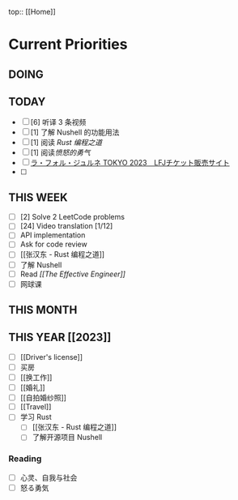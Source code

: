 top:: [[Home]]

# Current Priorities

## DOING




## TODAY

- [ ] [6] 听译 3 条视频
- [ ] [1] 了解 Nushell 的功能用法
- [ ] [1] 阅读 *Rust 编程之道*
- [ ] [1] 阅读*愤怒的勇气*
- [ ] [ラ・フォル・ジュルネ TOKYO 2023　LFJチケット販売サイト](http://lfj.pia.jp)
- [ ] 

## THIS WEEK

- [ ] [2] Solve 2 LeetCode problems 
- [ ] [24] Video translation [1/12]
- [ ] API implementation 
- [ ] Ask for code review 
- [ ] [[张汉东 - Rust 编程之道]]
- [ ] 了解 Nushell
- [ ] Read *[[The Effective Engineer]]*
- [ ] 网球课

## THIS MONTH


## THIS YEAR [[2023]]

- [ ] [[Driver's license]]
- [ ] 买房
- [ ] [[换工作]]
- [ ] [[婚礼]]
- [ ] [[自拍婚纱照]]
- [ ] [[Travel]]
- [ ] 学习 Rust
	- [ ] [[张汉东 - Rust 编程之道]]
	- [ ] 了解开源项目 Nushell

### Reading

- [ ] 心灵、自我与社会
- [ ] 怒る勇気